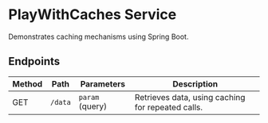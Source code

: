 # PlayWithCaches Service

Demonstrates caching mechanisms using Spring Boot.

## Endpoints

| Method | Path   | Parameters | Description                |
|-------|-------|------------|----------------------------|
| GET   | `/data` | `param` (query) | Retrieves data, using caching for repeated calls. |

